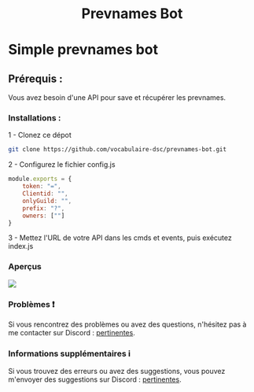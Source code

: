 <h1 align="center">
 Prevnames Bot
</h1>

# Simple prevnames bot

## Prérequis :
Vous avez besoin d'une API pour save et  récupérer les prevnames.

### Installations :
1 - Clonez ce dépot
   ```sh
   git clone https://github.com/vocabulaire-dsc/prevnames-bot.git
   ```
2 - Configurez le fichier config.js
```javascript
module.exports = {
    token: "=",
    Clientid: "",
    onlyGuild: "",
    prefix: "?",
    owners: [""]
}
```
3 - Mettez l'URL de votre API dans les cmds et events, puis exécutez index.js

### Aperçus
![](https://imgur.com/SdRjriE.png)

### Problèmes ❗️
Si vous rencontrez des problèmes ou avez des questions, n'hésitez pas à me contacter sur Discord : [pertinentes](https://discord.com/users/953916177275555862).

### Informations supplémentaires ℹ️
Si vous trouvez des erreurs ou avez des suggestions, vous pouvez m'envoyer des suggestions sur Discord : [pertinentes](https://discord.com/users/953916177275555862).

